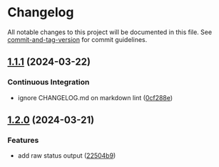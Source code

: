 # Changelog

All notable changes to this project will be documented in this file. See
[commit-and-tag-version](https://github.com/absolute-version/commit-and-tag-version)
for commit guidelines.

## [1.1.1](https://github.com/Legytma/gitea-wait-for-checks/compare/v1.2.0...v1.1.1) (2024-03-22)

### Continuous Integration

- ignore CHANGELOG.md on markdown lint
  ([0cf288e](https://github.com/Legytma/gitea-wait-for-checks/commit/0cf288eebda65d97beb79ca97060844661c80a4c))

## [1.2.0](https://github.com/Legytma/gitea-wait-for-checks/compare/v1.1.0...v1.2.0) (2024-03-21)

### Features

- add raw status output
  ([22504b9](https://github.com/Legytma/gitea-wait-for-checks/commit/22504b96c727857a836131a9f708f87fb9bc2593))
